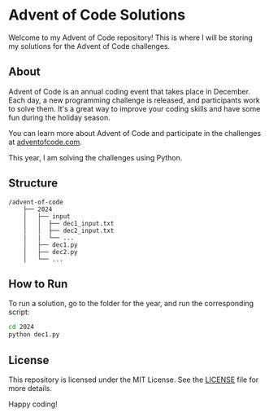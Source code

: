 # Advent of Code Solutions

Welcome to my Advent of Code repository! This is where I will be storing my solutions for the Advent of Code challenges.

## About

Advent of Code is an annual coding event that takes place in December. Each day, a new programming challenge is released, and participants work to solve them. It's a great way to improve your coding skills and have some fun during the holiday season.

You can learn more about Advent of Code and participate in the challenges at [adventofcode.com](https://adventofcode.com/).

This year, I am solving the challenges using Python. 

## Structure

```
/advent-of-code
    ├── 2024
    │   ├── input
    │   │  ├── dec1_input.txt
    │   │  ├── dec2_input.txt
    |   |  └── ...
    │   ├── dec1.py
    │   ├── dec2.py
    │   └── ...
```

## How to Run

To run a solution, go to the folder for the year, and run the corresponding script:

```sh
cd 2024
python dec1.py
```

## License

This repository is licensed under the MIT License. See the [LICENSE](LICENSE) file for more details.

Happy coding!
